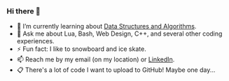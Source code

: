 ### Hi there 👋

- 🌱 I’m currently learning about [Data Structures and Algorithms](https://coderscat.com/how-to-learn-data-structures-and-algorithms/).
- 💬 Ask me about Lua, Bash, Web Design, C++, and several other coding experiences.
- ⚡ Fun fact: I like to snowboard and ice skate.
- 📫 Reach me by my email (on my location) or [LinkedIn](https://www.linkedin.com/in/bogucki-nicholas/).
- 📋 There's a lot of code I want to upload to GitHub! Maybe one day...

<!--
**FrostyNick/FrostyNick** is a ✨ _special_ ✨ repository because its `README.md` (this file) appears on your GitHub profile.

Here are some ideas to get you started:

- 🔭 I’m currently working on ...
- 🌱 I’m currently learning ...
- 👯 I’m looking to collaborate on ...
- 🤔 I’m looking for help with ...
- 💬 Ask me about ...
- 📫 How to reach me: ...
- 😄 Pronouns: ...
- ⚡ Fun fact: ...
-->
